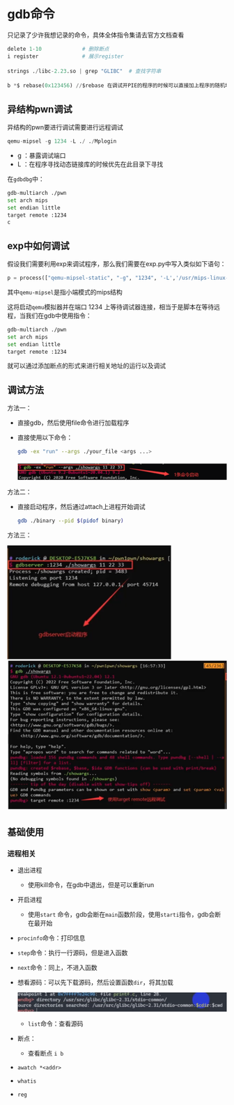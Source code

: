 # gdb命令
只记录了少许我想记录的命令，具体全体指令集请去官方文档查看


```python
delete 1-10             # 删除断点
i register              # 展示register

strings ./libc-2.23.so | grep "GLIBC"  # 查找字符串

b *$ rebase(0x123456) //$rebase 在调试开PIE的程序的时候可以直接加上程序的随机地址
```

## 异结构pwn调试

异结构的pwn要进行调试需要进行远程调试

```python
qemu-mipsel -g 1234 -L ./ ./Mplogin
```

- g ：暴露调试端口
- L ：在程序寻找动态链接库的时候优先在此目录下寻找

在`gdbdbg`中：

```bash
gdb-multiarch ./pwn
set arch mips
set endian little
target remote :1234
c
```

## exp中如何调试

假设我们需要利用exp来调试程序，那么我们需要在exp.py中写入类似如下语句：

```python
p = process(["qemu-mipsel-static", "-g", "1234", '-L','/usr/mips-linux-gnu', "./pwn"])   
```
其中`qemu-mipsel`是指小端模式的mips结构

这将启动`qemu`模拟器并在端口 1234 上等待调试器连接，相当于是脚本在等待远程，当我们在gdb中使用指令：

```bash
gdb-multiarch ./pwn
set arch mips
set endian little
target remote :1234
```

就可以通过添加断点的形式来进行相关地址的运行以及调试

## 调试方法

方法一：

- 直接gdb，然后使用file命令进行加载程序
- 直接使用以下命令：
    
    ```bash
    gdb -ex "run" --args ./your_file <args ...>  
    ```
    
    ![Untitled](gdb1.png)
    

方法二：

- 直接启动程序，然后通过attach上进程开始调试
    
    ```bash
    gdb ./binary --pid $(pidof binary)
    ```
    

方法三：

![image.png](gdb2.png)
![image.png](gdb3.png)

## 基础使用

### 进程相关

- 退出进程
    - 使用kill命令，在gdb中退出，但是可以重新run
- 开启进程
    - 使用`start` 命令，gdb会断在`main`函数阶段，使用`starti`指令，gdb会断在最开始
- `procinfo`命令：打印信息
- `step`命令：执行一行源码，但是进入函数
- `next`命令：同上，不进入函数
- 想看源码：可以先下载源码，然后设置函数`dir`，将其加载
    
    ![Untitled](gdb4.png)
    
    - `list`命令：查看源码
- 断点：
    - 查看断点 `i b`
- `awatch *<addr>`
- `whatis`
- `reg`